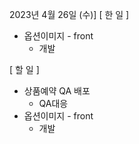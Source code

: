 2023년 4월 26일 (수)]
[ 한 일 ]
* 옵션이미지 - front 
    * 개발

[ 할 일 ]
* 상품예약 QA 배포
    * QA대응
* 옵션이미지 - front 
    * 개발
